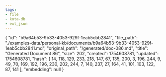 ```yaml
---
tags:
- file
- kota-db
- ext_json
---
```

{
  "id": "b9a64b53-9b33-4053-929f-1eab5cbb2841",
  "file_path": "./examples-data/personal-kb/documents/b9a64b53-9b33-4053-929f-1eab5cbb2841.md",
  "original_path": "/generated/doc-086.md",
  "title": "Generated Document 86",
  "size": 202,
  "created": 1754608781,
  "updated": 1754608781,
  "hash": [
    14,
    118,
    129,
    233,
    218,
    147,
    67,
    135,
    200,
    3,
    196,
    244,
    9,
    49,
    70,
    169,
    192,
    196,
    230,
    202,
    244,
    7,
    140,
    237,
    27,
    164,
    41,
    101,
    103,
    122,
    87,
    141
  ],
  "embedding": null
}
